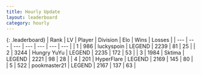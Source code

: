 ```yaml
---
title: Hourly Update
layout: leaderboard
category: hourly
---
```


{: .leaderboard}
| Rank | LV | Player | Division | Elo | Wins | Losses |
| --- | --- | --- | --- | --- | --- | --- |
| <span data-change="2">1</span> | 986 | <span title="ID: 512212">luckyspoin</span> | LEGEND | <span data-change="10">2239</span> | <span data-change="1">81</span> | <span data-change="0">25</span> |
| <span data-change="0">2</span> | 3244 | <span title="ID: 164871">Hungry YuYu</span> | LEGEND | <span data-change="0">2235</span> | <span data-change="0">172</span> | <span data-change="0">53</span> |
| <span data-change="-2">3</span> | 1984 | <span title="ID: 353063">Sktima</span> | LEGEND | <span data-change="-27">2221</span> | <span data-change="2">98</span> | <span data-change="3">28</span> |
| <span data-change="0">4</span> | 201 | <span title="ID: 415958">HyperFlare</span> | LEGEND | <span data-change="0">2169</span> | <span data-change="0">145</span> | <span data-change="0">80</span> |
| <span data-change="0">5</span> | 522 | <span title="ID: 652474">pookmaster21</span> | LEGEND | <span data-change="0">2167</span> | <span data-change="0">137</span> | <span data-change="0">63</span> |